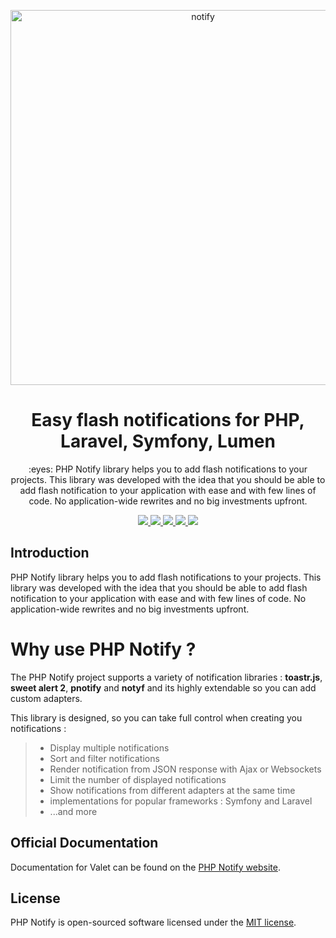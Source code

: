 <p align="center"><img width="600" alt="notify" src="https://user-images.githubusercontent.com/10859693/100492861-fabfd800-3130-11eb-8c5e-242fff1706a9.png"></p>

<h1 align="center">Easy flash notifications for PHP, Laravel, Symfony, Lumen</h1>

<p align="center">:eyes: PHP Notify library helps you to add flash notifications to your projects. This library was developed with the idea that you should be able to add flash notification to your application with ease and with few lines of code. No application-wide rewrites and no big investments upfront.</p>

<p align="center">
    <a href="https://github.com/php-notify/notify">
        <img src="https://img.shields.io/badge/source-php--notify/notify-blue.svg?style=flat-square">
    </a>
    <a href="https://github.com/php-notify/notify/releases">
        <img src="https://img.shields.io/github/tag/php-notify/notify.svg">
    </a>
    <a href="https://github.com/php-notify/notify/blob/master/LICENSE">
        <img src="https://img.shields.io/badge/license-MIT-brightgreen.svg">
    </a>
    <a href="https://packagist.org/packages/php-notify/notify">
        <img src="https://img.shields.io/packagist/dt/php-notify/notify.svg">
    </a>
    <a href="https://packagist.org/packages/php-notify/notify">
        <img src="https://img.shields.io/packagist/php-v/php-notify/notify.svg?style=flat-square">
    </a>
</p>

## Introduction

PHP Notify library helps you to add flash notifications to your projects. This library was developed with the idea that you should be able to add flash notification to your application with ease and with few lines of code. No application-wide rewrites and no big investments upfront.

# Why use PHP Notify ?

The PHP Notify project supports a variety of notification libraries : __toastr.js__, __sweet alert 2__, __pnotify__ and __notyf__
and its highly extendable so you can add custom adapters.

This library is designed, so you can take full control when creating you notifications :

> * Display multiple notifications
> * Sort and filter notifications
> * Render notification from JSON response with Ajax or Websockets
> * Limit the number of displayed notifications
> * Show notifications from different adapters at the same time
> * implementations for popular frameworks : Symfony and Laravel
> * ...and more


## Official Documentation

Documentation for Valet can be found on the [PHP Notify website](https://php-notify.github.io/).

## License

PHP Notify is open-sourced software licensed under the [MIT license](https://opensource.org/licenses/MIT).
